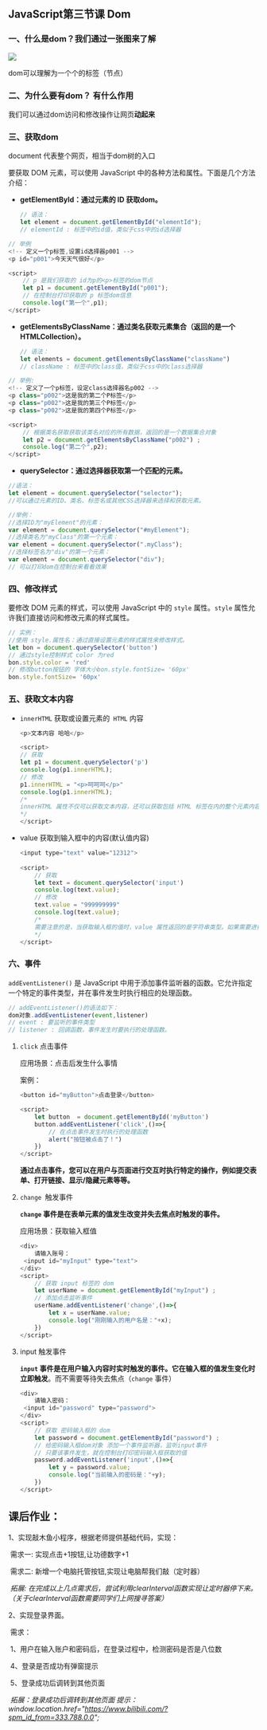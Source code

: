 ## JavaScript第三节课  Dom

### 一、什么是dom？我们通过一张图来了解

![](https://img0.baidu.com/it/u=3341241280,133857827&fm=253&fmt=auto&app=138&f=GIF?w=614&h=428)

dom可以理解为一个个的标签（节点）

### 二、为什么要有dom？ 有什么作用

我们可以通过dom访问和修改操作让网页**动起来**

### 三、获取dom

document  代表整个网页，相当于dom树的入口

要获取 DOM 元素，可以使用 JavaScript 中的各种方法和属性。下面是几个方法介绍：

- **getElementById：通过元素的 ID  获取dom。**

  ```javascript
  // 语法：
  let element = document.getElementById("elementId");
  // elementId : 标签中的id值，类似于css中的id选择器
  ```

```javascript
// 举例
<!-- 定义一个p标签,设置id选择器p001 -->
<p id="p001">今天天气很好</p>

<script>
    // p 是我们获取的 id为p的<p>标签的dom节点
    let p1 = document.getElementById("p001");
    // 在控制台打印获取的 p 标签dom信息
    console.log("第一个",p1);
</script>
```

- **getElementsByClassName：通过类名获取元素集合（返回的是一个 HTMLCollection）。**

  ```javascript
  // 语法：
  let elements = document.getElementsByClassName("className")
  // className : 标签中的class值，类似于css中的class选择器
  ```

```javascript
// 举例:
<!-- 定义了一个p标签，设定class选择器名p002 -->
<p class="p002">这是我的第二个P标签</p>
<p class="p002">这是我的第三个P标签</p>
<p class="p002">这是我的第四个P标签</p>

<script>
    // 根据类名获取获取该类名对应的所有数据，返回的是一个数据集合对象
    let p2 = document.getElementsByClassName("p002") ;
    console.log("第二个",p2);
</script>
```



-  **querySelector：通过选择器获取第一个匹配的元素。**

  ```javascript
  //语法：
  let element = document.querySelector("selector");
  //可以通过元素的ID、类名、标签名或其他CSS选择器来选择和获取元素。
  ```

```javascript
//举例：
//选择ID为"myElement"的元素：
var element = document.querySelector("#myElement");
//选择类名为"myClass"的第一个元素：
var element = document.querySelector(".myClass");
//选择标签名为"div"的第一个元素：
var element = document.querySelector("div");
// 可以打印dom在控制台来看看效果
```

### 四、修改样式

要修改 DOM 元素的样式，可以使用 JavaScript 中的 `style` 属性。`style` 属性允许我们直接访问和修改元素的样式属性。

```javascript
// 实例：
//使用 style.属性名：通过直接设置元素的样式属性来修改样式。
let bon = document.querySelector('button')
// 通过style控制样式 color 为red 
bon.style.color = 'red'
// 修改button按钮的 字体大小bon.style.fontSize= '60px'
bon.style.fontSize= '60px'
```

### 五、获取文本内容

- `innerHTML`  获取或设置元素的` HTML` 内容

  ```javascript
  <p>文本内容 哈哈</p>
  
  <script>
  // 获取
  let p1 = document.querySelector('p')
  console.log(p1.innerHTML);
  // 修改
  p1.innerHTML = "<p>呵呵呵</p>"
  console.log(p1.innerHTML);
  /*
  innerHTML 属性不仅可以获取文本内容，还可以获取包括 HTML 标签在内的整个元素内容。
  */
  </script>
  ```

- value 获取到输入框中的内容(默认值内容)

  ```javascript
  <input type="text" value="12312">
      
  <script>
      // 获取
      let text = document.querySelector('input')
      console.log(text.value);
      // 修改
      text.value = "999999999"
      console.log(text.value);
      /* 
      需要注意的是，当获取输入框的值时，value 属性返回的是字符串类型。如果需要进行数值计算或其他操作，可能需要将其转换为适当的数据类型。
      */
  </script>
  ```
  

### 六、事件  

`addEventListener()` 是 JavaScript 中用于添加事件监听器的函数。它允许指定一个特定的事件类型，并在事件发生时执行相应的处理函数。

```javascript
// addEventListener()的语法如下：
dom对象.addEventListener(event,listener)
// event : 要监听的事件类型
// listener : 回调函数，事件发生时要执行的处理函数。
```

1. `click` 点击事件

   应用场景：点击后发生什么事情

   案例：

   ```js
   <button id="myButton">点击登录</button>
   
   <script>
       let button  = document.getElementById('myButton')
       button.addEventListener('click',()=>{
           // 在点击事件发生时执行的处理函数
           alert("按钮被点击了！")
       })
   </script>
   ```

   **通过点击事件，您可以在用户与页面进行交互时执行特定的操作，例如提交表单、打开链接、显示/隐藏元素等等。**

   

2. `change `触发事件

   **`change` 事件是在表单元素的值发生改变并失去焦点时触发的事件。**

   应用场景：获取输入框值

   ```js
   <div>
       请输入账号：
   	<input id="myInput" type="text">
   </div>
   <script>
       // 获取 input 标签的 dom
       let userName = document.getElementById("myInput") ;
       // 添加点击监听事件
       userName.addEventListener('change',()=>{
           let x = userName.value;
           console.log("刚刚输入的用户名是："+x);
       })
   </script>
   ```

   

3. input 触发事件

   **`input` 事件是在用户输入内容时实时触发的事件。它在输入框的值发生变化时立即触发**。而不需要等待失去焦点（`change` 事件）

   ```javascript
   <div>
       请输入密码：
   	<input id="password" type="password">
   </div>
   <script>
       // 获取 密码输入框的 dom
       let password = document.getElementById("password") ;
       // 给密码输入框dom对象 添加一个事件监听器，监听input事件
       // 只要该事件发生，就在控制台打印密码输入框获取的值
       password.addEventListener('input',()=>{
           let y = password.value;
           console.log("当前输入的密码是："+y);
       })
   </script>
   ```

   



## 课后作业：

1、实现敲木鱼小程序，根据老师提供基础代码，实现： 

​	  需求一: 实现点击+1按钮,让功德数字+1

​      需求二: 新增一个电脑托管按钮,实现让电脑帮我们敲（定时器）

​      *拓展: 在完成以上几点需求后，尝试利用clearInterval函数实现让定时器停下来。（关于clearInterval函数需要同学们上网搜寻答案）*

2、实现登录界面。

​    需求：

​       1、用户在输入账户和密码后，在登录过程中，检测密码是否是八位数

​       4、登录是否成功有弹窗提示

​       5、登录成功后调转到其他页面

​    *拓展：登录成功后调转到其他页面   提示：window.location.href="https://www.bilibili.com/?spm_id_from=333.788.0.0";*

